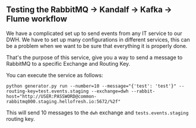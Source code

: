 ## Testing the RabbitMQ -> Kandalf -> Kafka -> Flume workflow

We have a complicated set up to send events from any IT service to our DWH. 
We have to set up many configurations in different services, this can be a 
problem when we want to be sure that everything it is properly done.

That's the purpose of this service, give you a way to send a message to 
RabbitMQ to a specific Exchange and Routing Key.

You can execute the service as follows:

`python generator.py run --number=10 --message="{'test': 'test'}" --routing-key=test.events.staging --exchange=dwh --rabbit-host="http://USER:PASSWORD@common-rabbitmq000.staging.hellofresh.io:5672/%2f"`

This will send 10 messages to the `dwh` exchange and `tests.events.staging` 
routing key.